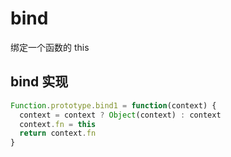 # bind

绑定一个函数的 this

## bind 实现

```js
Function.prototype.bind1 = function(context) {
  context = context ? Object(context) : context
  context.fn = this
  return context.fn
}
```